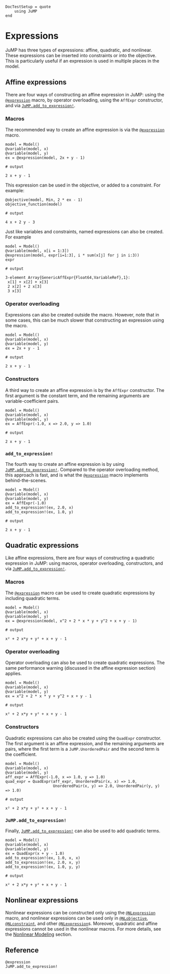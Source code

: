```@meta
DocTestSetup = quote
    using JuMP
end
```

# Expressions

JuMP has three types of expressions: affine, quadratic, and nonlinear. These
expressions can be inserted into constraints or into the objective. This is
particularly useful if an expression is used in multiple places in the model.

## Affine expressions

There are four ways of constructing an affine expression in JuMP: using the
[`@expression`](@ref) macro, by operator overloading, using the `AffExpr`
constructor, and via [`JuMP.add_to_expression!`](@ref).

### Macros

The recommended way to create an affine expression is via the
[`@expression`](@ref) macro.

```jldoctest affine_macro
model = Model()
@variable(model, x)
@variable(model, y)
ex = @expression(model, 2x + y - 1)

# output

2 x + y - 1
```

This expression can be used in the objective, or added to a constraint. For
example:
```jldoctest affine_macro
@objective(model, Min, 2 * ex - 1)
objective_function(model)

# output

4 x + 2 y - 3
```

Just like variables and constraints, named expressions can also be created. For
example
```jldoctest
model = Model()
@variable(model, x[i = 1:3])
@expression(model, expr[i=1:3], i * sum(x[j] for j in i:3))
expr

# output

3-element Array{GenericAffExpr{Float64,VariableRef},1}:
 x[1] + x[2] + x[3]
 2 x[2] + 2 x[3]
 3 x[3]
```

### Operator overloading

Expressions can also be created outside the macro. However, note that in some
cases, this can be much slower that constructing an expression using the macro.

```jldoctest
model = Model()
@variable(model, x)
@variable(model, y)
ex = 2x + y - 1

# output

2 x + y - 1
```

### Constructors

A third way to create an affine expression is by the `AffExpr` constructor. The
first argument is the constant term, and the remaining arguments are
variable-coefficient pairs.

```jldoctest
model = Model()
@variable(model, x)
@variable(model, y)
ex = AffExpr(-1.0, x => 2.0, y => 1.0)

# output

2 x + y - 1
```

### `add_to_expression!`

The fourth way to create an affine expression is by using
[`JuMP.add_to_expression!`](@ref). Compared to the operator overloading method,
this approach is fast, and is what the [`@expression`](@ref) macro implements
behind-the-scenes.
```jldoctest
model = Model()
@variable(model, x)
@variable(model, y)
ex = AffExpr(-1.0)
add_to_expression!(ex, 2.0, x)
add_to_expression!(ex, 1.0, y)

# output

2 x + y - 1
```

## Quadratic expressions

Like affine expressions, there are four ways of constructing a quadratic
expression in JuMP: using macros, operator overloading, constructors, and via
[`JuMP.add_to_expression!`](@ref).

### Macros

The [`@expression`](@ref) macro can be used to create quadratic expressions by
including quadratic terms.

```jldoctest
model = Model()
@variable(model, x)
@variable(model, y)
ex = @expression(model, x^2 + 2 * x * y + y^2 + x + y - 1)

# output

x² + 2 x*y + y² + x + y - 1
```

### Operator overloading

Operator overloading can also be used to create quadratic expressions. The same
performance warning (discussed in the affine expression section) applies.

```jldoctest
model = Model()
@variable(model, x)
@variable(model, y)
ex = x^2 + 2 * x * y + y^2 + x + y - 1

# output

x² + 2 x*y + y² + x + y - 1
```

### Constructors

Quadratic expressions can also be created using the `QuadExpr` constructor. The
first argument is an affine expression, and the remaining arguments are pairs,
where the first term is a `JuMP.UnorderedPair` and the second term is the
coefficient.

```jldoctest
model = Model()
@variable(model, x)
@variable(model, y)
aff_expr = AffExpr(-1.0, x => 1.0, y => 1.0)
quad_expr = QuadExpr(aff_expr, UnorderedPair(x, x) => 1.0,
                     UnorderedPair(x, y) => 2.0, UnorderedPair(y, y) => 1.0)

# output

x² + 2 x*y + y² + x + y - 1
```

### `JuMP.add_to_expression!`

Finally, [`JuMP.add_to_expression!`](@ref) can also be used to add quadratic
terms.

```jldoctest
model = Model()
@variable(model, x)
@variable(model, y)
ex = QuadExpr(x + y - 1.0)
add_to_expression!(ex, 1.0, x, x)
add_to_expression!(ex, 2.0, x, y)
add_to_expression!(ex, 1.0, y, y)

# output

x² + 2 x*y + y² + x + y - 1
```

## Nonlinear expressions

Nonlinear expressions can be constructed only using the [`@NLexpression`](@ref)
macro, and nonlinear expressions can be used only in [`@NLobjective`](@ref),
[`@NLconstraint`](@ref), and other [`@NLexpression`](@ref)s. Moreover, quadratic
and affine expressions cannot be used in the nonlinear macros. For more details,
see the [Nonlinear Modeling](@ref) section.

## Reference

```@docs
@expression
JuMP.add_to_expression!
```
